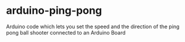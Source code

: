 # arduino-ping-pong
Arduino code which lets you set the speed and the direction of the ping pong ball shooter connected to an Arduino Board
